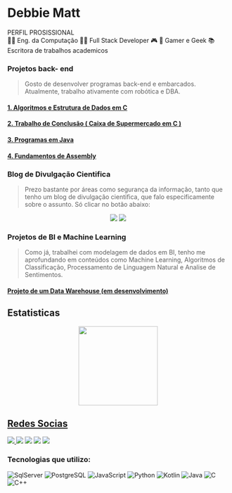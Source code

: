# Debbie Matt
PERFIL PROSISSIONAL
<br>
👩‍🎓 Eng. da Computação
👩‍💻 Full Stack Developer
🎮 🧩 Gamer e Geek
📚 Escritora de  trabalhos academicos

### Projetos back- end
> Gosto de desenvolver programas back-end e embarcados. Atualmente, trabalho ativamente com robótica e DBA.

#### <a href = "https://github.com/DebbieMatt/ALG_ESTRUT_DADOS_I"> 1. Algoritmos e Estrutura de Dados em C </a>
#### <a href = "https://github.com/DebbieMatt/Trabalho-de-AED"> 2. Trabalho de Conclusão ( Caixa de Supermercado em C ) </a>
#### <a href = "https://github.com/DebbieMatt/Test_Java"> 3. Programas em Java </a>
#### <a href = "https://github.com/DebbieMatt/STUDY-ASSEMBLY"> 4. Fundamentos de Assembly </a>

### Blog de Divulgação Cientifica
>  Prezo bastante por áreas como segurança da informação, tanto que tenho um blog de divulgação cientifica, que falo especificamente sobre o assunto. Só clicar no botão abaixo: 

<div align="center">
<a href="https://debbymatt.tumblr.com/" target="_blank"><img src="https://img.shields.io/badge/Tumblr-%2336465D.svg?&style=for-the-badge&logo=Tumblr&logoColor=white"target="_blank"></a>
<a href="https://www.debbymatt.com" target="_blank"><img src="https://img.shields.io/badge/Wordpress-21759B?style=for-the-badge&logo=wordpress&logoColor=white"target="_blank"></a>
</div>

### Projetos de BI e Machine Learning
> Como já, trabalhei com modelagem de dados em BI, tenho me aprofundando em conteúdos como Machine Learning, Algoritmos de Classificação, Processamento de Linguagem Natural e Analise de Sentimentos.

#### <a href = "https://github.com/DebbieMatt/Data-Warehouse"> Projeto de um Data Warehouse (em desenvolvimento) </a>

## Estatisticas 
<div align="center">
  <a href="https://github.com/debbiematt">
  <img height="180em" src="https://github-readme-stats.vercel.app/api?username=debbiematt&show_icons=true&theme=black&include_all_commits=true&count_private=true"/>
</div>

## Redes Socias

<div>
  <img src="https://komarev.com/ghpvc/?username=debbiematt&style=for-the-badge"/>
  <a href="https://www.instagram.com/deboramateusdec/"target="_blank"><img src="https://img.shields.io/badge/Instagram-E4405F?style=for-the-badge&logo=instagram&logoColor=white"target="_blank"></a>
  <a href="https://www.linkedin.com/in/d%C3%A9bora-mateus-camargo-a21031190" target="_blank"><img src="https://img.shields.io/badge/LinkedIn-0077B5?style=for-the-badge&logo=linkedin&logoColor=white"target="_blank"></a>
  <a href="https://debbymatt.tumblr.com/" target="_blank"><img src="https://img.shields.io/badge/Tumblr-%2336465D.svg?&style=for-the-badge&logo=Tumblr&logoColor=white"target="_blank"></a>
  <a href="https://www.debbymatt.com" target="_blank"><img src="https://img.shields.io/badge/Wordpress-21759B?style=for-the-badge&logo=wordpress&logoColor=white"target="_blank"></a>
 
 ### Tecnologias que utilizo:
 
 <div style="display: inline_block" >
    <img aling="center" alt="SqlServer" src="https://img.shields.io/badge/MySQL-005C84?style=for-the-badge&logo=mysql&logoColor=white " />
    <img aling="center" alt="PostgreSQL" src="https://img.shields.io/badge/PostgreSQL-316192?style=for-the-badge&logo=postgresql&logoColor=white"/>
    <img aling="center" alt="JavaScript" src="https://img.shields.io/badge/JavaScript-F7DF1E?style=for-the-badge&logo=javascript&logoColor=black"/>
    <img aling="center" alt="Python" src="https://img.shields.io/badge/Python-3776AB?style=for-the-badge&logo=python&logoColor=white"/>
    <img aling="center" alt="Kotlin" src= "https://img.shields.io/badge/Kotlin-0095D5?&style=for-the-badge&logo=kotlin&logoColor=white"/>
    <img aling="center" alt="Java" src= "https://img.shields.io/badge/Java-ED8B00?style=for-the-badge&logo=openjdk&logoColor=white">
    <img aling="center" alt="C" src= "https://img.shields.io/badge/C-00599C?style=for-the-badge&logo=c&logoColor=white"/>
    <img aling="center" alt="C++" src= "https://img.shields.io/badge/C%2B%2B-00599C?style=for-the-badge&logo=c%2B%2B&logoColor=white"/>
 </div>
 
